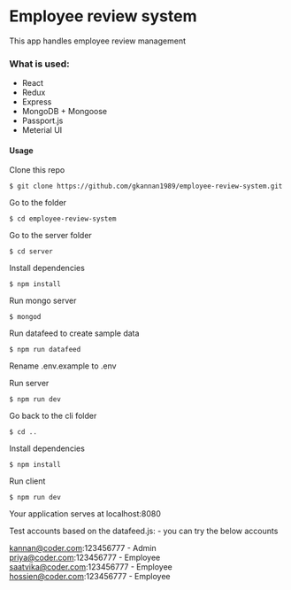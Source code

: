 # Employee review system
This app handles employee review management </br>

### What is used:
- React 
- Redux
- Express
- MongoDB + Mongoose
- Passport.js
- Meterial UI

#### Usage 
Clone this repo
```
$ git clone https://github.com/gkannan1989/employee-review-system.git
```

Go to the folder
```
$ cd employee-review-system
```

Go to the server folder
```
$ cd server
```

Install dependencies
```
$ npm install
```

Run mongo server
```
$ mongod
```

Run datafeed to create sample data
```
$ npm run datafeed
```

Rename .env.example to .env

Run server
```
$ npm run dev
```

Go back to the cli folder
```
$ cd ..
```

Install dependencies
```
$ npm install
```

Run client
```
$ npm run dev
```

Your application serves at localhost:8080

Test accounts based on the datafeed.js: - you can try the below accounts 

kannan@coder.com:123456777 - Admin</br>
priya@coder.com:123456777 - Employee</br>
saatvika@coder.com:123456777 - Employee</br>
hossien@coder.com:123456777 - Employee</br>
